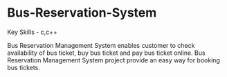# Bus-Reservation-System
Key Skills - c,c++

Bus Reservation Management System enables customer to check availability of bus ticket, buy bus ticket and pay bus ticket online. Bus Reservation Management System project provide an easy way for booking bus tickets.
